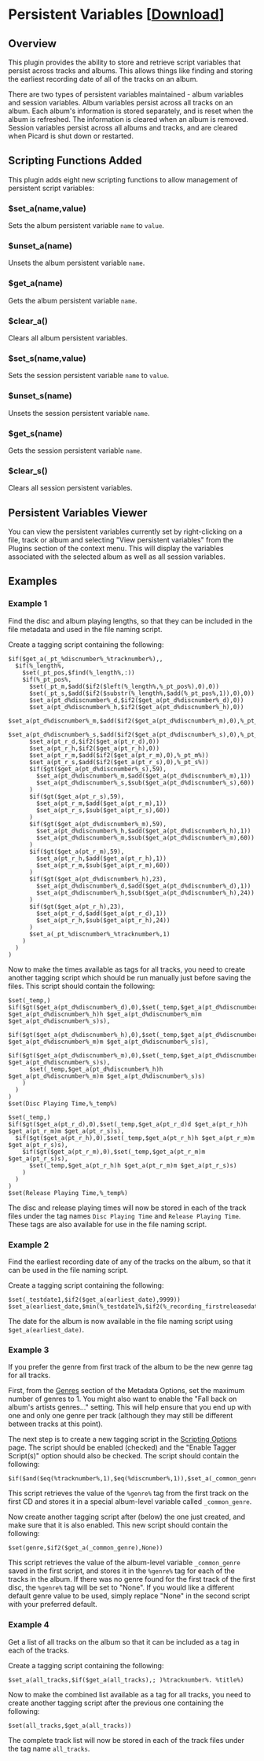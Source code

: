 # Persistent Variables \[[Download](https://github.com/rdswift/picard-plugins/raw/2.0_RDS_Plugins/plugins/persistent_variables/persistent_variables.zip)\]

## Overview

This plugin provides the ability to store and retrieve script variables that persist across tracks and albums.  This allows things like finding and storing the earliest recording date of all of the tracks on an album.

There are two types of persistent variables maintained - album variables and session variables. Album variables persist across all tracks on an album.  Each album's information is stored separately, and is reset when the album is refreshed. The information is cleared when an album is removed.  Session variables persist across all albums and tracks, and are cleared when Picard is shut down or restarted.

## Scripting Functions Added

This plugin adds eight new scripting functions to allow management of persistent script variables:

### $set_a(name,value)

Sets the album persistent variable `name` to `value`.

### $unset_a(name)

Unsets the album persistent variable `name`.

### $get_a(name)

Gets the album persistent variable `name`.

### $clear_a()

Clears all album persistent variables.

### $set_s(name,value)

Sets the session persistent variable `name` to `value`.

### $unset_s(name)

Unsets the session persistent variable `name`.

### $get_s(name)

Gets the session persistent variable `name`.

### $clear_s()

Clears all session persistent variables.

## Persistent Variables Viewer

You can view the persistent variables currently set by right-clicking on a file, track or album and selecting "View persistent variables" from the Plugins section of the context menu.  This will display the variables associated with the selected album as well as all session variables.

## Examples

### Example 1

Find the disc and album playing lengths, so that they can be included in the file metadata and used in the file naming script.

Create a tagging script containing the following:

```
$if($get_a(_pt_%discnumber%_%tracknumber%),,
  $if(%_length%,
    $set(_pt_pos,$find(%_length%,:))
    $if(%_pt_pos%,
      $set(_pt_m,$add($if2($left(%_length%,%_pt_pos%),0),0))
      $set(_pt_s,$add($if2($substr(%_length%,$add(%_pt_pos%,1)),0),0))
      $set_a(pt_d%discnumber%_d,$if2($get_a(pt_d%discnumber%_d),0))
      $set_a(pt_d%discnumber%_h,$if2($get_a(pt_d%discnumber%_h),0))
      $set_a(pt_d%discnumber%_m,$add($if2($get_a(pt_d%discnumber%_m),0),%_pt_m%))
      $set_a(pt_d%discnumber%_s,$add($if2($get_a(pt_d%discnumber%_s),0),%_pt_s%))
      $set_a(pt_r_d,$if2($get_a(pt_r_d),0))
      $set_a(pt_r_h,$if2($get_a(pt_r_h),0))
      $set_a(pt_r_m,$add($if2($get_a(pt_r_m),0),%_pt_m%))
      $set_a(pt_r_s,$add($if2($get_a(pt_r_s),0),%_pt_s%))
      $if($gt($get_a(pt_d%discnumber%_s),59),
        $set_a(pt_d%discnumber%_m,$add($get_a(pt_d%discnumber%_m),1))
        $set_a(pt_d%discnumber%_s,$sub($get_a(pt_d%discnumber%_s),60))
      )
      $if($gt($get_a(pt_r_s),59),
        $set_a(pt_r_m,$add($get_a(pt_r_m),1))
        $set_a(pt_r_s,$sub($get_a(pt_r_s),60))
      )
      $if($gt($get_a(pt_d%discnumber%_m),59),
        $set_a(pt_d%discnumber%_h,$add($get_a(pt_d%discnumber%_h),1))
        $set_a(pt_d%discnumber%_m,$sub($get_a(pt_d%discnumber%_m),60))
      )
      $if($gt($get_a(pt_r_m),59),
        $set_a(pt_r_h,$add($get_a(pt_r_h),1))
        $set_a(pt_r_m,$sub($get_a(pt_r_m),60))
      )
      $if($gt($get_a(pt_d%discnumber%_h),23),
        $set_a(pt_d%discnumber%_d,$add($get_a(pt_d%discnumber%_d),1))
        $set_a(pt_d%discnumber%_h,$sub($get_a(pt_d%discnumber%_h),24))
      )
      $if($gt($get_a(pt_r_h),23),
        $set_a(pt_r_d,$add($get_a(pt_r_d),1))
        $set_a(pt_r_h,$sub($get_a(pt_r_h),24))
      )
      $set_a(_pt_%discnumber%_%tracknumber%,1)
    )
  )
)
```

Now to make the times available as tags for all tracks, you need to create another tagging script which should be run manually just before saving the files.  This script should contain the following:

```
$set(_temp,)
$if($gt($get_a(pt_d%discnumber%_d),0),$set(_temp,$get_a(pt_d%discnumber%_d)d $get_a(pt_d%discnumber%_h)h $get_a(pt_d%discnumber%_m)m $get_a(pt_d%discnumber%_s)s),
  $if($gt($get_a(pt_d%discnumber%_h),0),$set(_temp,$get_a(pt_d%discnumber%_h)h $get_a(pt_d%discnumber%_m)m $get_a(pt_d%discnumber%_s)s),
    $if($gt($get_a(pt_d%discnumber%_m),0),$set(_temp,$get_a(pt_d%discnumber%_m)m $get_a(pt_d%discnumber%_s)s),
      $set(_temp,$get_a(pt_d%discnumber%_h)h $get_a(pt_d%discnumber%_m)m $get_a(pt_d%discnumber%_s)s)
    )
  )
)
$set(Disc Playing Time,%_temp%)

$set(_temp,)
$if($gt($get_a(pt_r_d),0),$set(_temp,$get_a(pt_r_d)d $get_a(pt_r_h)h $get_a(pt_r_m)m $get_a(pt_r_s)s),
  $if($gt($get_a(pt_r_h),0),$set(_temp,$get_a(pt_r_h)h $get_a(pt_r_m)m $get_a(pt_r_s)s),
    $if($gt($get_a(pt_r_m),0),$set(_temp,$get_a(pt_r_m)m $get_a(pt_r_s)s),
      $set(_temp,$get_a(pt_r_h)h $get_a(pt_r_m)m $get_a(pt_r_s)s)
    )
  )
)
$set(Release Playing Time,%_temp%)
```

The disc and release playing times will now be stored in each of the track files under the tag names `Disc Playing Time` and `Release Playing Time`.  These tags are also available for use in the file naming script.

### Example 2

Find the earliest recording date of any of the tracks on the album, so that it can be used in the file naming script.

Create a tagging script containing the following:

```
$set(_testdate1,$if2($get_a(earliest_date),9999))
$set_a(earliest_date,$min(%_testdate1%,$if2(%_recording_firstreleasedate%,9999)))
```

The date for the album is now available in the file naming script using `$get_a(earliest_date)`.

### Example 3

If you prefer the genre from first track of the album to be the new genre tag for all tracks.

First, from the [Genres](https://picard-docs.musicbrainz.org/en/config/options_genres.html) section of the Metadata Options, set the maximum number of genres to 1.  You might also want to enable the "Fall back on album's artists genres..." setting.  This will help ensure that you end up with one and only one genre per track (although they may still be different between tracks at this point).

The next step is to create a new tagging script in the [Scripting Options](https://picard-docs.musicbrainz.org/en/config/options_scripting.html) page.  The script should be enabled (checked) and the "Enable Tagger Script(s)" option should also be checked.  The script should contain the following:

```
$if($and($eq(%tracknumber%,1),$eq(%discnumber%,1)),$set_a(_common_genre,%genre%))
```

This script retrieves the value of the `%genre%` tag from the first track on the first CD and stores it in a special album-level variable called `_common_genre`.

Now create another tagging script after (below) the one just created, and make sure that it is also enabled.  This new script should contain the following:

```
$set(genre,$if2($get_a(_common_genre),None))
```

This script retrieves the value of the album-level variable `_common_genre` saved in the first script, and stores it in the `%genre%` tag for each of the tracks in the album.  If there was no genre found for the first track of the first disc, the `%genre%` tag will be set to "None".  If you would like a different default genre value to be used, simply replace "None" in the second script with your preferred default.

### Example 4

Get a list of all tracks on the album so that it can be included as a tag in each of the tracks.

Create a tagging script containing the following:

```
$set_a(all_tracks,$if($get_a(all_tracks),; )%tracknumber%. %title%)
```

Now to make the combined list available as a tag for all tracks, you need to create another tagging script after the previous one containing the following:

```
$set(all_tracks,$get_a(all_tracks))
```

The complete track list will now be stored in each of the track files under the tag name `all_tracks`.

